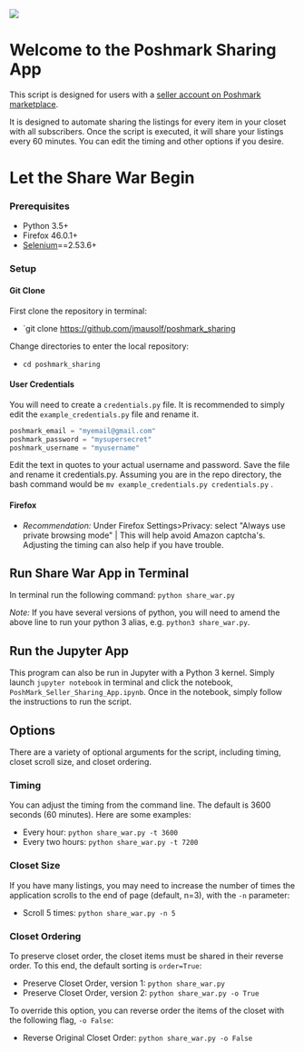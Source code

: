 ![](https://d2zlsagv0ouax1.cloudfront.net/assets/home_page/hp-v5-logo@2x-6003c7f00d83f4df697830d18bdcf167.png)

# Welcome to the Poshmark Sharing App

This script is designed for users with a [seller account on Poshmark marketplace](https://poshmark.com).

It is designed to automate sharing the listings for every item in your closet with all subscribers. Once the script is executed, it will share your listings every 60 minutes. You can edit the timing and other options if you desire.

# Let the Share War Begin

### Prerequisites

* Python 3.5+
* Firefox 46.0.1+
* [Selenium](http://selenium-python.readthedocs.io)==2.53.6+

### Setup

#### Git Clone

First clone the repository in terminal:
* `git clone https://github.com/jmausolf/poshmark_sharing

Change directories to enter the local repository:
* `cd poshmark_sharing`

#### User Credentials

You will need to create a `credentials.py` file. It is recommended to simply edit the `example_credentials.py` file and rename it.

```python
poshmark_email = "myemail@gmail.com"
poshmark_password = "mysupersecret"
poshmark_username = "myusername"
```

Edit the text in quotes to your actual username and password. Save the file and rename it credentials.py. Assuming you are in the repo directory, the bash command would be `mv example_credentials.py credentials.py` .

#### Firefox

* *Recommendation:* Under Firefox Settings>Privacy: select "Always use private browsing mode" | This will help avoid Amazon captcha's. Adjusting the timing can also help if you have trouble.



## Run Share War App in Terminal

In terminal run the following command: `python share_war.py`

*Note:* If you have several versions of python, you will need to amend the above line to run your python 3 alias, e.g. `python3 share_war.py`.

## Run the Jupyter App

This program can also be run in Jupyter with a Python 3 kernel. Simply launch `jupyter notebook` in terminal and click the notebook, `PoshMark_Seller_Sharing_App.ipynb`. Once in the notebook, simply follow the instructions to run the script.

## Options

There are a variety of optional arguments for the script, including timing, closet scroll size, and closet ordering.

### Timing

You can adjust the timing from the command line. The default is 3600 seconds (60 minutes). Here are some examples:

* Every hour: `python share_war.py -t 3600`
* Every two hours: `python share_war.py -t 7200`

### Closet Size

If you have many listings, you may need to increase the number of times the application scrolls to the end of page (default, n=3), with the `-n` parameter:

* Scroll 5 times: `python share_war.py -n 5`

### Closet Ordering

To preserve closet order, the closet items must be shared in their reverse order. To this end, the default sorting is `order=True`:

* Preserve Closet Order, version 1:  `python share_war.py`
* Preserve Closet Order, version 2:  `python share_war.py -o True`

To override this option, you can reverse order the items of the closet with the following flag, `-o False`:

* Reverse Original Closet Order: `python share_war.py -o False`
